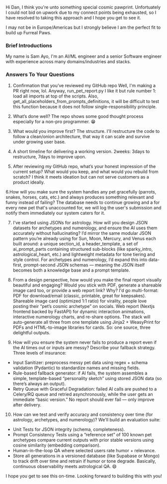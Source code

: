 Hi Dan,
I think you're unto something special cosmic pawprint. Unfortuately I could not bid on upwork due to my connect points being exhausted, so I have resolved to taking this approach and I hope you get to see it.

I may not be in Europe/Americas but I strongly believe I am the perfect fit to build up Furreal Paws.

### Brief Introductions
My name is Sam Ayo, I'm an AI/ML engineer and a senior Software engineer with experience across many domains/industries and stacks.

### Answers To Your Questions

1. Confirmation that you’ve reviewed my GitHub repo
Well, I'm making a PR right now, lol. Anyway, run_pet_report.py I like it but rule number 1: load all imports at top of the scripts. Also, get_all_placeholders_from_prompts_definitions, it will be difficult to test this function because it does not follow single-responsibility principle.

2. What’s done well?
The repo shows some good thought process especially for a non-pro programmer. 😁

3. What would you improve first?
The structure. I'll restructure the code to follow a clean/onion architecture, that way it can scale and survive under growing user base.

4. A short timeline for delivering a working version.
2weeks: 3days to restructure, 7days to improve upon.

5. After reviewing my GitHub repo, what’s your honest impression of the current setup? What would you keep, and what would you rebuild from scratch?
I think it meets ideation but can not serve customers as a product ideally.

6.How will you make sure the system handles any pet gracefully (parrots, snakes, horses, cats, etc.) and always produces something relevant and funny instead of failing?
The database needs to continue growing and a for every new pet that's unaccounted for, we will log the user's submission and notify them immediately our system caters for it.

7. I’ve started using JSONs for astrology. How will you design JSON datasets for archetypes and numerology, and ensure the AI uses them accurately without hallucinating?
I’d mirror the same modular JSON pattern you’re already using for Sun, Moon, Mercury, and Venus each built around: a unique section_id, a header_template, a set of ai_prompt_parts containing structured sub-blocks (like sparky_intro, astrological_heart, etc.) and lightweight metadata for tone tiering and style control.
For archetypes and numerology, I’d expand this into data-first, prompt-second JSON schemas — meaning the JSON itself becomes both a knowledge base and a prompt template.

8. From a design perspective, how would you make the final report visually beautiful and engaging? Would you stick with PDF, generate a shareable image card too, or provide a web report link? Why?
I'd go multi-format:
PDF for download/email (classic, printable, great for keepsakes).
Shareable image card (optimized 1:1 ratio) for virality, people love posting their “pet’s cosmic archetype” on socials.
Web report (Nextjs frontend backed by FastAPI) for dynamic interaction animations, interactive numerology charts, and re-share options.
The stack will auto-generate all three from one template using Jinja2 + WeasyPrint for PDFs and HTML-to-image libraries for cards.
So: one source, three delightful outputs.

9. How will you ensure the system never fails to produce a report even if the AI times out or inputs are messy? Describe your fallback strategy.
Three levels of insurance:
- Input Sanitizer: preprocess messy pet data using regex + schema validation (Pydantic) to standardize names and missing fields.
- Rule-based fallback generator: if AI fails, the system assembles a simple, template-based “personality sketch” using stored JSON data (so there’s always an output).
- Retry Queue with Graceful Degradation: failed AI calls are pushed to a Celery/RQ queue and retried asynchronously, while the user gets an immediate “basic version.”
No report should ever fail — only improve after delivery.

10. How can we test and verify accuracy and consistency over time (for astrology, archetypes, and numerology)?
We'll build an evaluation suite:
- Unit Tests for JSON integrity (schema, completeness).
- Prompt Consistency Tests using a “reference set” of 100 known pet archetypes compare current outputs with prior stable versions using cosine similarity (embedding comparison).
- Human-in-the-loop QA where selected users rate humor + relevance.
- Store all generations in a versioned database (like Supabase or Mongo) to track drift over time and retrain if humor or tone degrade.
Basically, continuous observability meets astrological QA. 😄

I hope you get to see this on-time.
Looking forward to building this with you!
